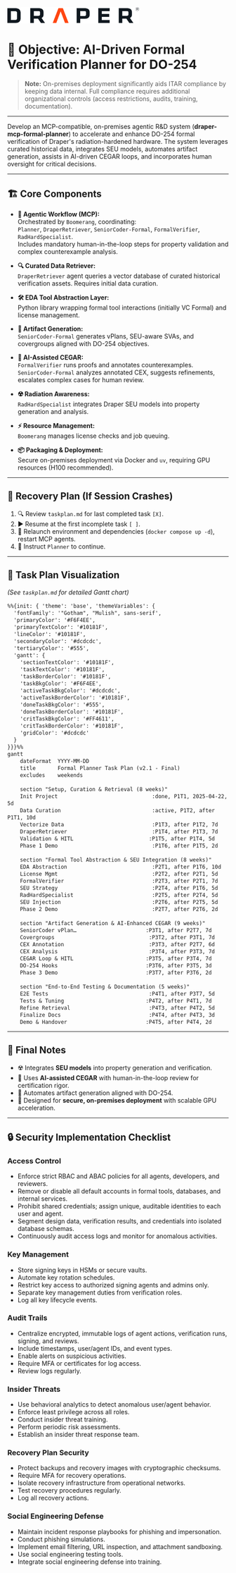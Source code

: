 <img src="../source_materials/www.draper.com/draper_logo.svg" alt="Draper Logo" width="300"/>


# 🎯 Objective: AI-Driven Formal Verification Planner for DO-254

> **Note:** On-premises deployment significantly aids ITAR compliance by keeping data internal. Full compliance requires additional organizational controls (access restrictions, audits, training, documentation).

---

Develop an MCP-compatible, on-premises agentic R&D system (**draper-mcp-formal-planner**) to accelerate and enhance DO-254 formal verification of Draper's radiation-hardened hardware. The system leverages curated historical data, integrates SEU models, automates artifact generation, assists in AI-driven CEGAR loops, and incorporates human oversight for critical decisions.

---

## 🏗️ Core Components

- **🤖 Agentic Workflow (MCP):**  
  Orchestrated by `Boomerang`, coordinating:  
  `Planner`, `DraperRetriever`, `SeniorCoder-Formal`, `FormalVerifier`, `RadHardSpecialist`.  
  Includes mandatory human-in-the-loop steps for property validation and complex counterexample analysis.

- **🔍 Curated Data Retriever:**  
  `DraperRetriever` agent queries a vector database of curated historical verification assets. Requires initial data curation.

- **🛠️ EDA Tool Abstraction Layer:**  
  Python library wrapping formal tool interactions (initially VC Formal) and license management.

- **📄 Artifact Generation:**  
  `SeniorCoder-Formal` generates vPlans, SEU-aware SVAs, and covergroups aligned with DO-254 objectives.

- **🔄 AI-Assisted CEGAR:**  
  `FormalVerifier` runs proofs and annotates counterexamples.  
  `SeniorCoder-Formal` analyzes annotated CEX, suggests refinements, escalates complex cases for human review.

- **☢️ Radiation Awareness:**  
  `RadHardSpecialist` integrates Draper SEU models into property generation and analysis.

- **⚡ Resource Management:**  
  `Boomerang` manages license checks and job queuing.

- **📦 Packaging & Deployment:**  
  Secure on-premises deployment via Docker and `uv`, requiring GPU resources (H100 recommended).

---

## 🔄 Recovery Plan (If Session Crashes)

1. 🔍 Review `taskplan.md` for last completed task `[X]`.
2. ▶️ Resume at the first incomplete task `[ ]`.
3. 🚀 Relaunch environment and dependencies (`docker compose up -d`), restart MCP agents.
4. 📝 Instruct `Planner` to continue.

---

## 📅 Task Plan Visualization

*(See `taskplan.md` for detailed Gantt chart)*

```mermaid
%%{init: { 'theme': 'base', 'themeVariables': {
  'fontFamily': '"Gotham", "Mulish", sans-serif',
  'primaryColor': '#F6F4EE',
  'primaryTextColor': '#10181F',
  'lineColor': '#10181F',
  'secondaryColor': '#dcdcdc',
  'tertiaryColor': '#555',
  'gantt': {
    'sectionTextColor': '#10181F',
    'taskTextColor': '#10181F',
    'taskBorderColor': '#10181F',
    'taskBkgColor': '#F6F4EE',
    'activeTaskBkgColor': '#dcdcdc',
    'activeTaskBorderColor': '#10181F',
    'doneTaskBkgColor': '#555',
    'doneTaskBorderColor': '#10181F',
    'critTaskBkgColor': '#FF4611',
    'critTaskBorderColor': '#10181F',
    'gridColor': '#dcdcdc'
  }
}}}%%
gantt
    dateFormat  YYYY-MM-DD
    title       Formal Planner Task Plan (v2.1 - Final)
    excludes    weekends

    section "Setup, Curation & Retrieval (8 weeks)"
    Init Project                              :done, P1T1, 2025-04-22, 5d
    Data Curation                             :active, P1T2, after P1T1, 10d
    Vectorize Data                            :P1T3, after P1T2, 7d
    DraperRetriever                           :P1T4, after P1T3, 7d
    Validation & HITL                        :P1T5, after P1T4, 5d
    Phase 1 Demo                              :P1T6, after P1T5, 2d

    section "Formal Tool Abstraction & SEU Integration (8 weeks)"
    EDA Abstraction                           :P2T1, after P1T6, 10d
    License Mgmt                              :P2T2, after P2T1, 5d
    FormalVerifier                            :P2T3, after P2T1, 7d
    SEU Strategy                              :P2T4, after P1T6, 5d
    RadHardSpecialist                         :P2T5, after P2T4, 5d
    SEU Injection                             :P2T6, after P2T5, 5d
    Phase 2 Demo                              :P2T7, after P2T6, 2d

    section "Artifact Generation & AI-Enhanced CEGAR (9 weeks)"
    SeniorCoder vPlan…                      :P3T1, after P2T7, 7d
    Covergroups                              :P3T2, after P3T1, 7d
    CEX Annotation                           :P3T3, after P2T7, 6d
    CEX Analysis                             :P3T4, after P3T3, 7d
    CEGAR Loop & HITL                       :P3T5, after P3T4, 7d
    DO-254 Hooks                            :P3T6, after P3T5, 3d
    Phase 3 Demo                            :P3T7, after P3T6, 2d

    section "End-to-End Testing & Documentation (5 weeks)"
    E2E Tests                                :P4T1, after P3T7, 5d
    Tests & Tuning                          :P4T2, after P4T1, 7d
    Refine Retrieval                         :P4T3, after P4T2, 5d
    Finalize Docs                            :P4T4, after P4T3, 3d
    Demo & Handover                         :P4T5, after P4T4, 2d
```

---

## 📝 Final Notes

- ☢️ Integrates **SEU models** into property generation and verification.
- 🔄 Uses **AI-assisted CEGAR** with human-in-the-loop review for certification rigor.
- 📄 Automates artifact generation aligned with DO-254.
- 🏢 Designed for **secure, on-premises deployment** with scalable GPU acceleration.

---

## 🔒 Security Implementation Checklist

### Access Control
- Enforce strict RBAC and ABAC policies for all agents, developers, and reviewers.
- Remove or disable all default accounts in formal tools, databases, and internal services.
- Prohibit shared credentials; assign unique, auditable identities to each user and agent.
- Segment design data, verification results, and credentials into isolated database schemas.
- Continuously audit access logs and monitor for anomalous activities.

### Key Management
- Store signing keys in HSMs or secure vaults.
- Automate key rotation schedules.
- Restrict key access to authorized signing agents and admins only.
- Separate key management duties from verification roles.
- Log all key lifecycle events.

### Audit Trails
- Centralize encrypted, immutable logs of agent actions, verification runs, signing, and reviews.
- Include timestamps, user/agent IDs, and event types.
- Enable alerts on suspicious activities.
- Require MFA or certificates for log access.
- Review logs regularly.

### Insider Threats
- Use behavioral analytics to detect anomalous user/agent behavior.
- Enforce least privilege across all roles.
- Conduct insider threat training.
- Perform periodic risk assessments.
- Establish an insider threat response team.

### Recovery Plan Security
- Protect backups and recovery images with cryptographic checksums.
- Require MFA for recovery operations.
- Isolate recovery infrastructure from operational networks.
- Test recovery procedures regularly.
- Log all recovery actions.

### Social Engineering Defense
- Maintain incident response playbooks for phishing and impersonation.
- Conduct phishing simulations.
- Implement email filtering, URL inspection, and attachment sandboxing.
- Use social engineering testing tools.
- Integrate social engineering defense into training.
